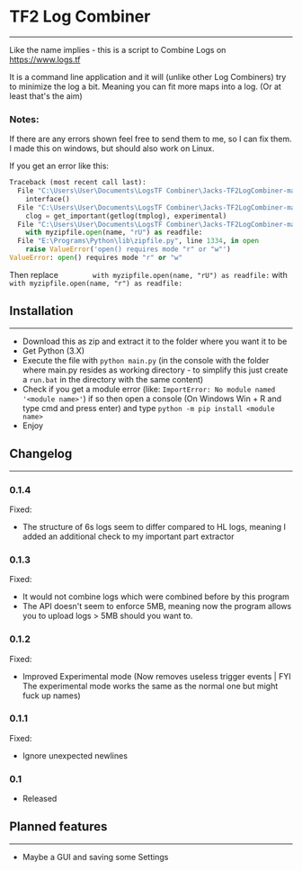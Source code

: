 # TF2 Log Combiner
_____________________________________________
Like the name implies - this is a script to Combine Logs on https://www.logs.tf 

It is a command line application and it will (unlike other Log Combiners) try to minimize the log a bit.
Meaning you can fit more maps into a log. (Or at least that's the aim)

### Notes:  

If there are any errors shown feel free to send them to me, so I can fix them.
I made this on windows, but should also work on Linux.


If you get an error like this:
```python
Traceback (most recent call last):
  File "C:\Users\User\Documents\LogsTF Combiner\Jacks-TF2LogCombiner-master\main.py", line 163, in <module>
    interface()
  File "C:\Users\User\Documents\LogsTF Combiner\Jacks-TF2LogCombiner-master\main.py", line 115, in interface
    clog = get_important(getlog(tmplog), experimental)
  File "C:\Users\User\Documents\LogsTF Combiner\Jacks-TF2LogCombiner-master\main.py", line 63, in getlog
    with myzipfile.open(name, "rU") as readfile:
  File "E:\Programs\Python\lib\zipfile.py", line 1334, in open
    raise ValueError('open() requires mode "r" or "w"')
ValueError: open() requires mode "r" or "w"
```

Then replace `        with myzipfile.open(name, "rU") as readfile:` with `        with myzipfile.open(name, "r") as readfile:`


## Installation
_____________________________________________

* Download this as zip and extract it to the folder where you want it to be
* Get Python (3.X)
* Execute the file with `python main.py` (in the console with the folder where main.py resides as working directory - to simplify this just create a `run.bat` in the directory with the same content)
* Check if you get a module error (like: `ImportError: No module named '<module name>'`) if so then open a console (On Windows Win + R and type cmd and press enter) and type `python -m pip install <module name>`
* Enjoy

## Changelog
_____________________________________________


### 0.1.4

Fixed:
* The structure of 6s logs seem to differ compared to HL logs, meaning I added an additional check to my important part extractor 


### 0.1.3

Fixed:
* It would not combine logs which were combined before by this program
* The API doesn't seem to enforce 5MB, meaning now the program allows you to upload logs > 5MB should you want to. 


### 0.1.2

Fixed:
* Improved Experimental mode (Now removes useless trigger events | FYI The experimental mode works the same as the normal one but might fuck up names)


### 0.1.1

Fixed:
* Ignore unexpected newlines


### 0.1

* Released


## Planned features
_____________________________________________

* Maybe a GUI and saving some Settings
